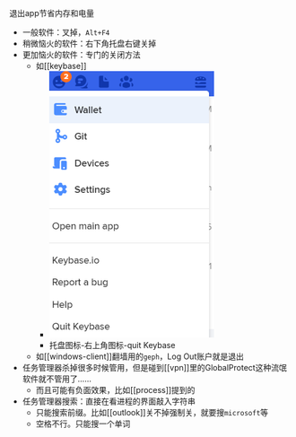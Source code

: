 退出app节省内存和电量
- 一般软件：叉掉，`Alt+F4`
- 稍微恼火的软件：右下角托盘右键关掉
- 更加恼火的软件：专门的关闭方法
  - 如[[keybase]]
    - ![](quit-keybase.png)
    - 托盘图标-右上角图标-quit Keybase
  - 如[[windows-client]]翻墙用的`geph`，Log Out账户就是退出
- 任务管理器杀掉很多时候管用，但是碰到[[vpn]]里的GlobalProtect这种流氓软件就不管用了……
  - 而且可能有负面效果，比如[[process]]提到的
- 任务管理器搜索：直接在看进程的界面敲入字符串
  - 只能搜索前缀。比如[[outlook]]关不掉强制关，就要搜`microsoft`等
  - 空格不行。只能搜一个单词